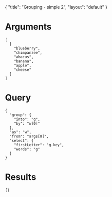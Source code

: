 {
	"title": "Grouping - simple 2",
	"layout": "default"
}
# Arguments
	[
	  [
	    "blueberry", 
	    "chimpanzee", 
	    "abacus", 
	    "banana", 
	    "apple", 
	    "cheese"
	  ]
	]
# Query
	{
	  "group": {
	    "into": "g", 
	    "by": "w[0]"
	  }, 
	  "as": "w", 
	  "from": "args[0]", 
	  "select": {
	    "firstLetter": "g.key", 
	    "words": "g"
	  }
	}
# Results
	{}
